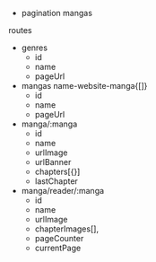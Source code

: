  - pagination mangas

routes
 - genres
   - id
   - name
   - pageUrl
 - mangas name-website-manga{[]}
   - id
   - name
   - pageUrl
 - manga/:manga
    - id
    - name
    - urlImage
    - urlBanner
    - chapters[{}]
    - lastChapter
 - manga/reader/:manga
    - id
    - name
    - urlImage
    - chapterImages[],
    - pageCounter
    - currentPage
